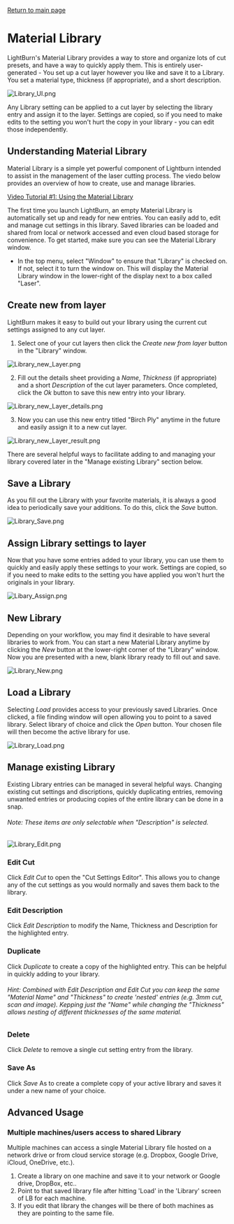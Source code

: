 [Return to main page](README.md)
<a name="Material Library"></a>

# Material Library

LightBurn's Material Library provides a way to store and organize lots of cut presets, and have a way to quickly apply them.  This is entirely user-generated - You set up a cut layer however you like and save it to a Library.  You set a material type, thickness (if appropriate), and a short description.

![Library_UI.png](/img/MaterialLibrary/Library_UI.png)

Any Library setting can be applied to a cut layer by selecting the library entry and assign it to the layer. Settings are copied, so if you need to make edits to the setting you won't hurt the copy in your library - you can edit those independently.



## Understanding Material Library

Material Library is a simple yet powerful component of Lightburn intended to assist in the management of the laser cutting process.  The viedo below provides an overview of how to create, use and manage libraries.

[Video Tutorial #1: Using the Material Library](https://vimeo.com/257846436)

The first time you launch LightBurn, an empty Material Library is automatically set up and ready for new entries.  You can easily add to, edit and manage cut settings in this library.  Saved libraries can be loaded and shared from local or network accessed and even cloud based storage for convenience.  To get started, make sure you can see the Material Library window.

- In the top menu, select "Window" to ensure that "Library" is checked on.  If not, select it to turn the window on.  This will display the Material Library window in the lower-right of the display next to a box called "Laser".




## Create new from layer

LightBurn makes it easy to build out your library using the current cut settings assigned to any cut layer.  

1. Select one of your cut layers then click the *Create new from layer* button in the "Library" window.

![Library_new_Layer.png](/img/MaterialLibrary/Library_new_Layer.png)



2. Fill out the details sheet providing a *Name*, *Thickness* (if appropriate) and a short *Description* of the cut layer parameters.  Once completed, click the *Ok* button to save this new entry into your library.

![Library_new_Layer_details.png](/img/MaterialLibrary/Library_new_Layer_details.png)



3. Now you can use this new entry titled "Birch Ply" anytime in the future and easily assign it to a new cut layer.

![Library_new_Layer_result.png](/img/MaterialLibrary/Library_new_Layer_result.png)

There are several helpful ways to facilitate adding to and managing your library covered later in the "Manage existing Library" section below.



## Save a Library

As you fill out the Library with your favorite materials, it is always a good idea to periodically save your additions.  To do this, click the *Save* button.

![Library_Save.png](/img/MaterialLibrary/Library_Save.png)



## Assign Library settings to layer

Now that you have some entries added to your library, you can use them to quickly and easily apply these settings to your work.  Settings are copied, so if you need to make edits to the setting you have applied you won't hurt the originals in your library.

![Libary_Assign.png](/img/MaterialLibrary/Libary_Assign.png)



## New Library

Depending on your workflow, you may find it desirable to have several libraries to work from.  You can start a new Material Library anytime by clicking the *New* button at the lower-right corner of the "Library" window.  Now you are presented with a new, blank library ready to fill out and save.

![Library_New.png](/img/MaterialLibrary/Library_New.png)



## Load a Library

Selecting *Load* provides access to your previously saved Libraries.  Once clicked, a file finding window will open allowing you to point to a saved library.  Select library of choice and click the *Open* button.  Your chosen file will then become the active library for use.

![Library_Load.png](/img/MaterialLibrary/Library_Load.png)



## Manage existing Library

Existing Library entries can be managed in several helpful ways. Changing existing cut settings and discriptions, quickly duplicating entries, removing unwanted entries or producing copies of the entire library can be done in a snap. 

###### 	Note: These items are only selectable when "Description" is selected.

![Library_Edit.png](/img/MaterialLibrary/Library_Edit.png)



### Edit Cut

Click *Edit Cut* to open the "Cut Settings Editor".  This allows you to change any of the cut settings as you would normally and saves them back to the library.

### Edit Description 

Click *Edit Description* to modify the Name, Thickness and Description for the highlighted entry.

### Duplicate

Click *Duplicate* to create a copy of the highlighted entry.  This can be helpful in quickly adding to your library.  

###### Hint: Combined with *Edit Description* and *Edit Cut* you can keep the same "Material Name" and "Thickness" to create 'nested' entries (e.g. 3mm cut, scan and image).  Kepping just the "Name" while changing the "Thickness" allows nesting of different thicknesses of the same material. 

### Delete

Click *Delete* to remove a single cut setting entry from the library.

### Save As

Click *Save* As to create a complete copy of your active library and saves it under a new name of your choice.



## Advanced Usage

### Multiple machines/users access to shared Library

Multiple machines can access a single Material Library file hosted on a network drive or from cloud service storage (e.g. Dropbox, Google Drive, iCloud, OneDrive, etc.).  

1. Create a library on one machine and save it to your network or Google drive, DropBox, etc..  
2. Point to that saved library file after hitting 'Load' in the 'Library' screen of LB for each machine.
3. If you edit that library the changes will be there of both machines as they are pointing to the same file.
